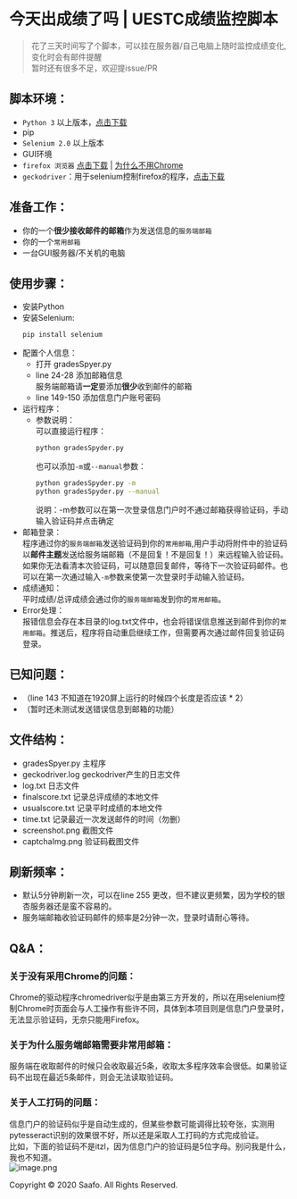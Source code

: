 # 今天出成绩了吗 | UESTC成绩监控脚本
> 花了三天时间写了个脚本，可以挂在服务器/自己电脑上随时监控成绩变化,变化时会有邮件提醒  
> 暂时还有很多不足，欢迎提issue/PR

## 脚本环境：
* `Python 3` 以上版本，[点击下载](https://www.python.org/)
* pip
* `Selenium 2.0` 以上版本
* GUI环境
* `firefox 浏览器` [点击下载](http://www.firefox.com.cn/) | [为什么不用Chrome](#关于没有采用Chrome的问题)
* `geckodriver`：用于selenium控制firefox的程序，[点击下载](https://github.com/mozilla/geckodriver/releases)
## 准备工作：
* 你的一个**很少接收邮件的邮箱**作为发送信息的`服务端邮箱`
* 你的一个`常用邮箱`
* 一台GUI服务器/不关机的电脑
## 使用步骤：
* 安装Python
* 安装Selenium:
    ```bash
    pip install selenium
    ```
* 配置个人信息：
  * 打开 gradesSpyer.py
  * line 24-28 添加邮箱信息  
    服务端邮箱请**一定**要添加**很少**收到邮件的邮箱
  * line 149-150 添加信息门户账号密码
* 运行程序：
  * 参数说明：  
    可以直接运行程序：
    ```bash
    python gradesSpyder.py
    ```
    也可以添加`-m`或`--manual`参数：
    ```bash
    python gradesSpyder.py -m
    python gradesSpyder.py --manual
    ```
    说明：-m参数可以在第一次登录信息门户时不通过邮箱获得验证码，手动输入验证码并点击确定
* 邮箱登录：  
  程序通过你的`服务端邮箱`发送验证码到你的`常用邮箱`,用户手动将附件中的验证码以**邮件主题**发送给服务端邮箱（不是回复！不是回复！）来远程输入验证码。如果你无法看清本次验证码，可以随意回复邮件，等待下一次验证码邮件。也可以在第一次通过输入`-m`参数来使第一次登录时手动输入验证码。
* 成绩通知：  
  平时成绩/总评成绩会通过你的`服务端邮箱`发到你的`常用邮箱`。
* Error处理：  
  报错信息会存在本目录的log.txt文件中，也会将错误信息推送到邮件到你的`常用邮箱`。推送后，程序将自动重启继续工作，但需要再次通过邮件回复验证码登录。
## 已知问题：
* （line 143 不知道在1920屏上运行的时候四个长度是否应该 * 2）
* （暂时还未测试发送错误信息到邮箱的功能）
## 文件结构：
* gradesSpyer.py 主程序
* geckodriver.log geckodriver产生的日志文件
* log.txt 日志文件
* finalscore.txt 记录总评成绩的本地文件
* usualscore.txt 记录平时成绩的本地文件
* time.txt 记录最近一次发送邮件的时间（勿删）
* screenshot.png 截图文件
* captchaImg.png 验证码截图文件
## 刷新频率：
* 默认5分钟刷新一次，可以在line 255 更改，但不建议更频繁，因为学校的银杏服务器还是蛮不容易的。
* 服务端邮箱收验证码邮件的频率是2分钟一次，登录时请耐心等待。
## Q&A：
### 关于没有采用Chrome的问题：
Chrome的驱动程序chromedriver似乎是由第三方开发的，所以在用selenium控制Chrome时页面会与人工操作有些许不同，具体到本项目则是信息门户登录时，无法显示验证码，无奈只能用Firefox。
### 关于为什么服务端邮箱需要非常用邮箱：
服务端在收取邮件的时候只会收取最近5条，收取太多程序效率会很低。如果验证码不出现在最近5条邮件，则会无法读取验证码。
### 关于人工打码的问题：
信息门户的验证码似乎是自动生成的，但某些参数可能调得比较夸张，实测用pytesseract识别的效果很不好，所以还是采取人工打码的方式完成验证。  
比如，下面的验证码不是itzl，因为信息门户的验证码是5位字母。别问我是什么，我也不知道。  
![image.png](https://i.loli.net/2020/01/14/epoqmbX3EiHhuIA.png)

Copyright &copy; 2020 Saafo. All Rights Reserved.
